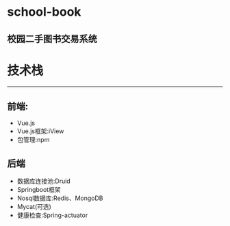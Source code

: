 # school-book
校园二手图书交易系统
---
# 技术栈
---
## 前端:
- Vue.js
- Vue.js框架:iView
- 包管理:npm

## 后端
- 数据库连接池:Druid
- Springboot框架
- Nosql数据库:Redis、MongoDB
- Mycat(可选)
- 健康检查:Spring-actuator
